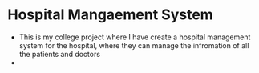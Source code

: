 # Hospital Mangaement System
- This is my college project where I have create a hospital management system for the hospital, where they can manage the infromation of all the patients and doctors
- 
